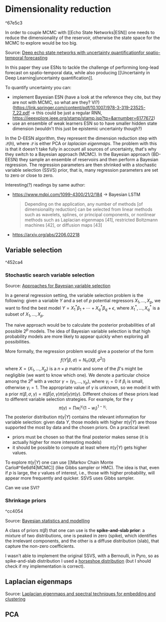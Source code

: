 # Dimensionality reduction

^67e5c3

In order to couple MCMC with [[Echo State Networks|ESN]] one needs to reduce the dimensionality of the reservoir, otherwise the state space for the MCMC to explore would be too big.

Source: [Deep echo state networks with uncertainty quantificationfor spatio-temporal forecasting](https://onlinelibrary.wiley.com/doi/epdf/10.1002/env.2553)

In this paper they use ESNs to tackle the challenge of performing long-lead forecast on spatio-temporal data, while also producing [[Uncertainty in Deep Learning|uncertainty quantification]].

To quantify uncertainty you can:
- implement Bayesian ESN (have a look at the reference they cite, but they are not with MCMC, so what are they? VI?) (https://link.springer.com/content/pdf/10.1007/978-3-319-23525-7_22.pdf -> this could be just a regular RNN, https://ieeexplore.ieee.org/stamp/stamp.jsp?tp=&arnumber=6177672)
- use an ensemble of weak learners ESN so to have smaller hidden state dimension (wouldn't this just be epistemic uncertainty though?)

In the D-EESN algorithm, they represent the dimension reduction step with $\mathcal{Q}(h)$, where $\mathcal{Q}$ is either PCA or _laplacian eigenmaps_. The problem with this is that it doesn't take fully in account all sources of uncertainty, that's why they switch to a Bayesian approach (MCMC).
In the Bayesian approach (BD-EESN) they sample an ensemble of reservoirs and then perform a Bayesian regression. The regression parameters are then shrinked with a stochastic variable selection (SSVS) prior, that is, many regression parameters are set to zero or close to zero.

Interesting(?) readings by same author:
- https://www.mdpi.com/1099-4300/21/2/184 -> Bayesian LSTM
  > Depending on the application, any number of methods [of dimensionality reduction] can be selected from linear methods such as wavelets, splines, or principal components, or nonlinear methods such as Laplacian eigenmaps [41], restricted Boltzmann machines [42], or diffusion maps [43]
- https://arxiv.org/abs/2206.02218

## Variable selection 

^452ca4

### Stochastic search variable selection 

Source: [Approaches for Bayesian variable selection](https://www3.stat.sinica.edu.tw/statistica/oldpdf/A7n26.pdf)

In a general regression setting, the variable selection problem is the following: given a variable $Y$ and a set of $p$ potential regressors $X_1,\dots,X_p$, we want to find the best model $Y=X_1^*\beta_1+\cdots+X_q^*\beta_q+\epsilon$, where $X_1^*,\dots,X_q^*$ is a subset of $X_1,\dots,X_p$.

The naive approach would be to calculate the posterior probabilities of all possible $2^p$ models. The idea of Bayesian variable selection is that high probability models are more likely to appear quickly when exploring all possibilities.

More formally, the regression problem would give a posterior of the form
$$
	f(Y|\beta,\sigma)=N_n(X\beta,\sigma^2\mathbb{I})
$$
where $X=(X_1,\dots,X_p)$ is a $n\times p$ matrix and some of the $\beta$'s might be negligible (we want to know which one). We denote a particular choice among the $2^p$ with a vector $\gamma=(\gamma_1,\dots,\gamma_p)$, where $\gamma_i=0$ if $\beta_i$ is small, otherwise $\gamma_i=1$. The appropriate value of $\gamma$ is unknown, so we model it with a prior $\pi(\beta,\sigma,\gamma)=\pi(\beta|\sigma,\gamma)\pi(\sigma|\gamma)\pi(\gamma)$. Different choices of these priors lead to different variable selection strategies. For example, for the $\gamma$
$$
	\pi(\gamma)=\prod w_i^{\gamma_i}(1-w_i)^{1-\gamma_i}.
$$
The posterior distribution $\pi(\gamma|Y)$ contains the relevant information for variable selection: given data $Y$, those models with higher $\pi(\gamma|Y)$ are those supported the most by data and the chosen priors. On a practical level:
- priors must be chosen so that the final posterior makes sense (it is actually higher for more interesting models)
- it should be possible to compute at least where $\pi(\gamma|Y)$ gets higher values.

To explore $\pi(\gamma|Y)$ one can use [[Markov Chain Monte Carlo#^6e6df4|MCMC]] (like Gibbs sampler or HMC). The idea is that, even if $p$ is large, the $\gamma$ values of interest, i.e., those with higher probability, will appear more frequently and quicker. SSVS uses Gibbs sampler.

Can we use SVI?

### Shrinkage priors

^cc4054

Source: [Bayesian statistics and modelling](https://sci-hub.se/https://doi.org/10.1038/s43586-020-00001-2)

A class of priors $\pi(\beta)$ that one can use is the **spike-and-slab prior**: a mixture of two distributions, one is peaked in zero (spike), which identifies the irrelevant components, and the other is a diffuse distribution (slab), that capture the non-zero coefficients.

I wasn't able to implement the original SSVS, with a Bernoulli, in Pyro, so as spike-and-slab distribution I used a [horseshoe distribution](https://proceedings.mlr.press/v5/carvalho09a/carvalho09a.pdf) (but I should check if my implementation is correct).

## Laplacian eigenmaps

Source: [Laplacian eigenmaps and spectral techniques for embedding and clustering](https://proceedings.neurips.cc/paper/2001/file/f106b7f99d2cb30c3db1c3cc0fde9ccb-Paper.pdf)


## PCA
